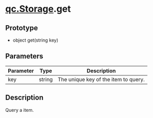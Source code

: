 # [qc.Storage](README.md).get

## Prototype
* object get(string key)

## Parameters
| Parameter | Type | Description |
| ------------- | ------------- | -------------|
| key | string | The unique key of the item to query. |

## Description
Query a item.